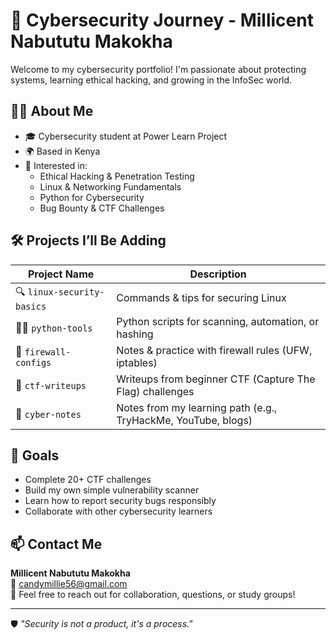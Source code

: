 # 🔐 Cybersecurity Journey - Millicent Nabututu Makokha

Welcome to my cybersecurity portfolio! I'm passionate about protecting systems, learning ethical hacking, and growing in the InfoSec world.

## 👩‍💻 About Me

- 🎓 Cybersecurity student at Power Learn Project  
- 🌍 Based in Kenya  
- 🧠 Interested in:
  - Ethical Hacking & Penetration Testing
  - Linux & Networking Fundamentals
  - Python for Cybersecurity
  - Bug Bounty & CTF Challenges

## 🛠️ Projects I’ll Be Adding

| Project Name | Description |
|--------------|-------------|
| 🔍 `linux-security-basics` | Commands & tips for securing Linux |
| 🕵️‍♀️ `python-tools` | Python scripts for scanning, automation, or hashing |
| 🧱 `firewall-configs` | Notes & practice with firewall rules (UFW, iptables) |
| 🧪 `ctf-writeups` | Writeups from beginner CTF (Capture The Flag) challenges |
| 📘 `cyber-notes` | Notes from my learning path (e.g., TryHackMe, YouTube, blogs) |

## 🚀 Goals

- Complete 20+ CTF challenges  
- Build my own simple vulnerability scanner  
- Learn how to report security bugs responsibly  
- Collaborate with other cybersecurity learners  

## 📫 Contact Me

**Millicent Nabututu Makokha**  
📧 [candymillie56@gmail.com](mailto:candymillie56@gmail.com)  
💬 Feel free to reach out for collaboration, questions, or study groups!

---

🛡️ *"Security is not a product, it's a process."*
